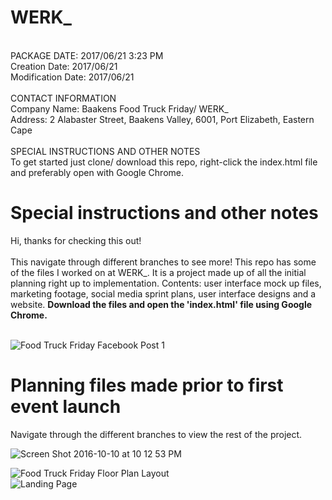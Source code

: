 # WERK_  
</br>
PACKAGE DATE: 2017/06/21 3:23 PM </br>
Creation Date: 2017/06/21 </br>
Modification Date: 2017/06/21 </br>
</br>
CONTACT INFORMATION</br>
Company Name: Baakens Food Truck Friday/ WERK_ </br>
Address: 2 Alabaster Street, Baakens Valley, 6001, Port Elizabeth, Eastern Cape </br> 
</br>
SPECIAL INSTRUCTIONS AND OTHER NOTES</br>
To get started just clone/ download this repo, right-click the index.html file and preferably open with Google Chrome.
</br>
<h1>Special instructions and other notes</h1>
Hi, thanks for checking this out! </br>
</br>
This navigate through different branches to see more! This repo has some of the files I worked on at WERK_. It is a project made up of all the initial planning right up to implementation. Contents: user interface mock up files, marketing footage, social media sprint plans, user interface designs and a website. 
<b>Download the files and open the 'index.html' file using Google Chrome.</b> 
</br> </br>

![Food Truck Friday Facebook Post 1](https://user-images.githubusercontent.com/26520289/61290757-ee054300-a7cc-11e9-8487-6f2e441f111c.jpg)

<h1>Planning files made prior to first event launch </h1>
  
Navigate through the different branches to view the rest of the project. 
</br>

![Screen Shot 2016-10-10 at 10 12 53 PM](https://user-images.githubusercontent.com/26520289/61289537-d5dff480-a7c9-11e9-88fb-4ed0a895972f.png)

![Food Truck Friday Floor Plan Layout](https://user-images.githubusercontent.com/26520289/61288773-1fc7db00-a7c8-11e9-96ee-bca6449da658.jpg)
</br>
![Landing Page](https://user-images.githubusercontent.com/26520289/61291590-37ef2880-a7cf-11e9-9910-8b88c6ea8ea7.png)
